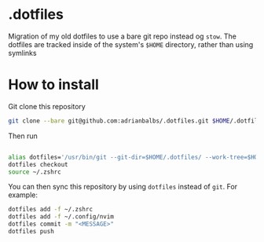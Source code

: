 # .dotfiles

Migration of my old dotfiles to use a bare git repo instead og `stow`. The dotfiles
are tracked inside of the system's `$HOME` directory, rather than using symlinks

# How to install

Git clone this repository

```bash
git clone --bare git@github.com:adrianbalbs/.dotfiles.git $HOME/.dotfiles
```

Then run
```bash

alias dotfiles='/usr/bin/git --git-dir=$HOME/.dotfiles/ --work-tree=$HOME'
dotfiles checkout
source ~/.zshrc

```

You can then sync this repository by using `dotfiles` instead of `git`. For example:
```bash
dotfiles add -f ~/.zshrc
dotfiles add -f ~/.config/nvim
dotfiles commit -m "<MESSAGE>"
dotfiles push

```

